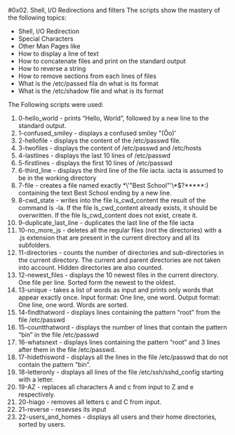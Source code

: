 #0x02. Shell, I/O Redirections and filters
The scripts show the mastery of the following topics:
- Shell, I/O Redirection
- Special Characters
- Other Man Pages like
 - How to display a line of text
 - How to concatenate files and print on the standard output
 - How to reverse a string
 - How to remove sections from each lines of files
 - What is the /etc/passed fila dn what is its format
 - What is the /etc/shadow file and what is its format

The Following scripts were used:

1. 0-hello_world - prints “Hello, World”, followed by a new line to the standard output.
2. 1-confused_smiley - displays a confused smiley "(Ôo)'
3. 2-hellofile - displays the content of the /etc/passwd file.
4. 3-twofiles - displays the content of /etc/passwd and /etc/hosts
5. 4-lastlines - displays the last 10 lines of /etc/passwd
6. 5-firstlines - displays the first 10 lines of /etc/passwd
7. 6-third_line - displays the third line of the file iacta. iacta is assumed to be in the working directory
8. 7-file - creates a file named exactly \*\\'"Best School"\'\\*$\?\*\*\*\*\*:) containing the text Best School ending by a new line.
9. 8-cwd_state - writes into the file ls_cwd_content the result of the command ls -la. If the file ls_cwd_content already exists, it should be overwritten. If the file ls_cwd_content does not exist, create it.
10. 9-duplicate_last_line - duplicates the last line of the file iacta
11. 10-no_more_js - deletes all the regular files (not the directories) with a .js extension that are present in the current directory and all its subfolders.
12. 11-directories - counts the number of directories and sub-directories in the current directory. The current and parent directories are not taken into account. Hidden directories are also counted.
13. 12-newest_files - displays the 10 newest files in the current directory. One file per line. Sorted form the newest to the oldest.
14. 13-unique - takes a list of words as input and prints only words that appear exactly once. Input format: One line, one word. Output format: One line, one word. Words are sorted.
15. 14-findthatword - displays  lines containing the pattern “root” from the file /etc/passwd
16. 15-countthatword - displays the number of lines that contain the pattern “bin” in the file /etc/passwd
17. 16-whatsnext - displays  lines containing the pattern “root” and 3 lines after them in the file /etc/passwd.
18. 17-hidethisword - displays all the lines in the file /etc/passwd that do not contain the pattern “bin”.
19. 18-letteronly - displays all lines of the file /etc/ssh/sshd_config starting with a letter.
20. 19-AZ - replaces all characters A and c from input to Z and e respectively.
21. 20-hiago - removes all letters c and C from input.
22. 21-reverse - resevses its input
23. 22-users_and_homes - displays all users and their home directories, sorted by users. 
